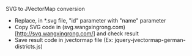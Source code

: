 SVG to JVectorMap conversion 

* Replace, in *.svg file, "id" parameter with "name" parameter
* Copy SVG code in (svg.wangxingrong.com)[http://svg.wangxingrong.com/] and check result
* Save result code in jvectormap file (Ex: jquery-jvectormap-german-districts.js)
